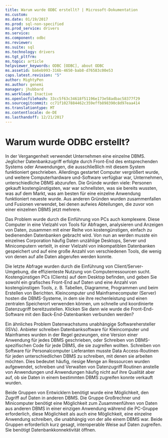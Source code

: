```yaml
---
title: Warum wurde ODBC erstellt? | Microsoft-Dokumentation
ms.custom: 
ms.date: 01/19/2017
ms.prod: sql-non-specified
ms.prod_service: drivers
ms.service: 
ms.component: odbc
ms.reviewer: 
ms.suite: sql
ms.technology: drivers
ms.tgt_pltfrm: 
ms.topic: article
helpviewer_keywords: ODBC [ODBC], about ODBC
ms.assetid: ba6eb993-316b-4650-bab8-d76583c00e53
caps.latest.revision: "5"
author: MightyPen
ms.author: genemi
manager: jhubbard
ms.workload: Inactive
ms.openlocfilehash: 33cc5f63c34618f51196e173e58adbac58377f29
ms.sourcegitcommit: cc71f1027884462c359effb898390c8d97eaa414
ms.translationtype: MT
ms.contentlocale: de-DE
ms.lasthandoff: 12/21/2017
---
```

# <a name="why-was-odbc-created"></a>Warum wurde ODBC erstellt?
In der Vergangenheit verwendet Unternehmen eine einzelne DBMS. Jeglicher Datenbankzugriff erfolgte durch Front-End des entsprechenden Systems oder Anwendungen, die ausschließlich mit diesem System funktioniert geschrieben. Allerdings gestartet Computer vergrößert wurde, und weitere Computerhardware und-Software verfügbar war, Unternehmen, unterschiedliche DBMS abzurufen. Die Gründe wurden viele: Personen gekauft kostengünstigsten, war war schnellsten, was sie bereits wussten, was auf dem Markt, was am besten für eine einzelne Anwendung funktioniert neueste wurde. Aus anderen Gründen wurden zusammenfallen und Fusionen verwendet, bei denen aufwies Abteilungen, die zuvor von einer einzelnen DBMS jetzt mehrere.  
  
 Das Problem wurde durch die Einführung von PCs auch komplexere. Diese Computer in eine Vielzahl von Tools für Abfragen, analysieren und Anzeigen von Daten, zusammen mit einer Reihe von kostengünstigen, einfach zu bedienenden Datenbanken gebracht wird. Von nun an werden musste ein einzelnes Corporation häufig Daten unzählige Desktops, Server und Minicomputern verteilt, in einer Vielzahl von inkompatiblen Datenbanken gespeichert und auf eine große Anzahl von verschiedenen Tools, die wenig von denen auf alle Daten abgerufen werden konnte.  
  
 Die letzte Abfrage wurden durch die Einführung von Client/Server-Umgebung, die effizienteste Nutzung von Computerressourcen sucht. Kostengünstigen PCs (Clients) auf dem Desktop befinden, und geben Sie sowohl ein grafisches Front-End auf Daten und eine Anzahl von kostengünstigen Tools, z. B. Tabellen, Diagramme, Programmen und beim Erstellen von Berichten. Kleincomputer und Mainframecomputer (Server) hosten die DBMS-Systeme, in dem sie ihre rechenleistung und einen zentralen Speicherort verwenden können, um schnelle und koordinierte Datenzugriff bereitzustellen. Klicken Sie dann wie wurde die Front-End-Software mit den Back-End-Datenbanken verbunden werden?  
  
 Ein ähnliches Problem Datenwachstums unabhängige Softwarehersteller (ISVs). Anbieter schreiben Datenbanksoftware für Kleincomputer und Mainframes wurden in der Regel gezwungen, eine Version einer Anwendung für jedes DBMS geschrieben, oder Schreiben von DBMS-spezifischen Code für jede DBMS, die sie zugreifen wollten. Schreiben von Software für Personalcomputer Lieferanten musste Data Access-Routinen für jeden unterschiedlichen DBMS zu schreiben, mit denen sie arbeiten möchten. Dies bedeutet häufig, riesige Menge an Ressourcen wurden aufgewendet, schreiben und Verwalten von Datenzugriff Routinen anstelle von Anwendungen und Anwendungen häufig nicht auf ihre Qualität aber auf, ob sie Daten in einem bestimmten DBMS zugreifen konnte verkauft wurden.  
  
 Beide Gruppen von Entwicklern benötigt wurde eine Möglichkeit, den Zugriff auf Daten in anderen DBMS. Die Gruppe Großrechner und Minicomputer benötigt eine Möglichkeit zum Zusammenführen von Daten aus anderen DBMS in einer einzigen Anwendung während die PC-Gruppe erforderlich, diese Möglichkeit als auch eine Möglichkeit, eine einzelne Anwendung schreiben, die unabhängig von der alle einem DBMS war. Beide Gruppen erforderlich kurz gesagt, interoperable Weise auf Daten zugreifen. Sie benötigt Datenbankkonnektivität öffnen.
